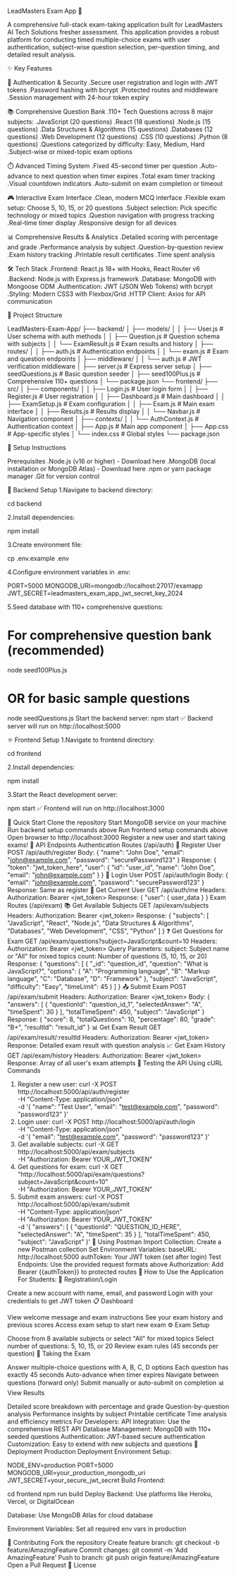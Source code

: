 LeadMasters Exam App 🎯

A comprehensive full-stack exam-taking application built for LeadMasters AI Tech Solutions fresher assessment. This application provides a robust platform for conducting timed multiple-choice exams with user authentication, subject-wise question selection, per-question timing, and detailed result analysis.

✨ Key Features

🔐 Authentication & Security
.Secure user registration and login with JWT tokens
.Password hashing with bcrypt
.Protected routes and middleware
.Session management with 24-hour token expiry

📚 Comprehensive Question Bank
.110+ Tech Questions across 8 major subjects:
.JavaScript (20 questions)
.React (18 questions)
.Node.js (15 questions)
.Data Structures & Algorithms (15 questions)
.Databases (12 questions)
.Web Development (12 questions)
.CSS (10 questions)
.Python (8 questions)
.Questions categorized by difficulty: Easy, Medium, Hard
.Subject-wise or mixed-topic exam options

⏱️ Advanced Timing System
.Fixed 45-second timer per question
.Auto-advance to next question when timer expires
.Total exam timer tracking
.Visual countdown indicators
.Auto-submit on exam completion or timeout

🎮 Interactive Exam Interface
.Clean, modern MCQ interface
.Flexible exam setup: Choose 5, 10, 15, or 20 questions
.Subject selection: Pick specific technology or mixed topics
.Question navigation with progress tracking
.Real-time timer display
.Responsive design for all devices

📊 Comprehensive Results & Analytics
.Detailed scoring with percentage and grade
.Performance analysis by subject
.Question-by-question review
.Exam history tracking
.Printable result certificates
.Time spent analysis

🛠️ Tech Stack
.Frontend: React.js 18+ with Hooks, React Router v6
.Backend: Node.js with Express.js framework
.Database: MongoDB with Mongoose ODM
.Authentication: JWT (JSON Web Tokens) with bcrypt
.Styling: Modern CSS3 with Flexbox/Grid
.HTTP Client: Axios for API communication

📁 Project Structure

LeadMasters-Exam-App/
├── backend/
│   ├── models/
│   │   ├── User.js              # User schema with auth methods
│   │   ├── Question.js          # Question schema with subjects
│   │   └── ExamResult.js        # Exam results and history
│   ├── routes/
│   │   ├── auth.js              # Authentication endpoints
│   │   └── exam.js              # Exam and question endpoints
│   ├── middleware/
│   │   └── auth.js              # JWT verification middleware
│   ├── server.js                # Express server setup
│   ├── seedQuestions.js         # Basic question seeder
│   ├── seed100Plus.js           # Comprehensive 110+ questions
│   └── package.json
└── frontend/
    ├── src/
    │   ├── components/
    │   │   ├── Login.js         # User login form
    │   │   ├── Register.js      # User registration
    │   │   ├── Dashboard.js     # Main dashboard
    │   │   ├── ExamSetup.js     # Exam configuration
    │   │   ├── Exam.js          # Main exam interface
    │   │   ├── Results.js       # Results display
    │   │   └── Navbar.js        # Navigation component
    │   ├── contexts/
    │   │   └── AuthContext.js   # Authentication context
    │   ├── App.js               # Main app component
    │   ├── App.css              # App-specific styles
    │   └── index.css            # Global styles
    └── package.json

🚀 Setup Instructions

Prerequisites
.Node.js (v16 or higher) - Download here
.MongoDB (local installation or MongoDB Atlas) - Download here
.npm or yarn package manager
.Git for version control

🔧 Backend Setup
1.Navigate to backend directory:

cd backend

2.Install dependencies:

npm install

3.Create environment file:

cp .env.example .env

4.Configure environment variables in .env:

PORT=5000
MONGODB_URI=mongodb://localhost:27017/examapp
JWT_SECRET=leadmasters_exam_app_jwt_secret_key_2024

5.Seed database with 110+ comprehensive questions:

# For comprehensive question bank (recommended)
node seed100Plus.js

# OR for basic sample questions
node seedQuestions.js
Start the backend server:
npm start
✅ Backend server will run on http://localhost:5000

⚛️ Frontend Setup
1.Navigate to frontend directory:

cd frontend

2.Install dependencies:

npm install

3.Start the React development server:

npm start
✅ Frontend will run on http://localhost:3000

🎯 Quick Start
Clone the repository
Start MongoDB service on your machine
Run backend setup commands above
Run frontend setup commands above
Open browser to http://localhost:3000
Register a new user and start taking exams!
📡 API Endpoints
Authentication Routes (/api/auth)
📝 Register User
POST /api/auth/register
Body:
{
  "name": "John Doe",
  "email": "john@example.com",
  "password": "securePassword123"
}
Response:
{
  "token": "jwt_token_here",
  "user": {
    "id": "user_id",
    "name": "John Doe",
    "email": "john@example.com"
  }
}
🔐 Login User
POST /api/auth/login
Body:
{
  "email": "john@example.com",
  "password": "securePassword123"
}
Response: Same as register
👤 Get Current User
GET /api/auth/me
Headers: Authorization: Bearer <jwt_token>
Response: { "user": { user_data } }
Exam Routes (/api/exam)
📚 Get Available Subjects
GET /api/exam/subjects
Headers: Authorization: Bearer <jwt_token>
Response:
{
  "subjects": [
    "JavaScript", "React", "Node.js", "Data Structures & Algorithms",
    "Databases", "Web Development", "CSS", "Python"
  ]
}
❓ Get Questions for Exam
GET /api/exam/questions?subject=JavaScript&count=10
Headers: Authorization: Bearer <jwt_token>
Query Parameters:
subject: Subject name or "All" for mixed topics
count: Number of questions (5, 10, 15, or 20)
Response:
{
  "questions": [
    {
      "_id": "question_id",
      "question": "What is JavaScript?",
      "options": {
        "A": "Programming language",
        "B": "Markup language",
        "C": "Database",
        "D": "Framework"
      },
      "subject": "JavaScript",
      "difficulty": "Easy",
      "timeLimit": 45
    }
  ]
}
📤 Submit Exam
POST /api/exam/submit
Headers: Authorization: Bearer <jwt_token>
Body:
{
  "answers": [
    {
      "questionId": "question_id_1",
      "selectedAnswer": "A",
      "timeSpent": 30
    }
  ],
  "totalTimeSpent": 450,
  "subject": "JavaScript"
}
Response:
{
  "score": 8,
  "totalQuestions": 10,
  "percentage": 80,
  "grade": "B+",
  "resultId": "result_id"
}
📊 Get Exam Result
GET /api/exam/result/:resultId
Headers: Authorization: Bearer <jwt_token>
Response: Detailed exam result with question analysis
📈 Get Exam History
GET /api/exam/history
Headers: Authorization: Bearer <jwt_token>
Response: Array of all user's exam attempts
🧪 Testing the API
Using cURL Commands
1. Register a new user:
curl -X POST http://localhost:5000/api/auth/register \
  -H "Content-Type: application/json" \
  -d '{
    "name": "Test User",
    "email": "test@example.com",
    "password": "password123"
  }'
2. Login user:
curl -X POST http://localhost:5000/api/auth/login \
  -H "Content-Type: application/json" \
  -d '{
    "email": "test@example.com",
    "password": "password123"
  }'
3. Get available subjects:
curl -X GET http://localhost:5000/api/exam/subjects \
  -H "Authorization: Bearer YOUR_JWT_TOKEN"
4. Get questions for exam:
curl -X GET "http://localhost:5000/api/exam/questions?subject=JavaScript&count=10" \
  -H "Authorization: Bearer YOUR_JWT_TOKEN"
5. Submit exam answers:
curl -X POST http://localhost:5000/api/exam/submit \
  -H "Content-Type: application/json" \
  -H "Authorization: Bearer YOUR_JWT_TOKEN" \
  -d '{
    "answers": [
      {
        "questionId": "QUESTION_ID_HERE",
        "selectedAnswer": "A",
        "timeSpent": 35
      }
    ],
    "totalTimeSpent": 450,
    "subject": "JavaScript"
  }'
📮 Using Postman
Import Collection: Create a new Postman collection
Set Environment Variables:
baseURL: http://localhost:5000
authToken: Your JWT token (set after login)
Test Endpoints: Use the provided request formats above
Authorization: Add Bearer {{authToken}} to protected routes
🎯 How to Use the Application
For Students:
🔐 Registration/Login

Create a new account with name, email, and password
Login with your credentials to get JWT token
📋 Dashboard

View welcome message and exam instructions
See your exam history and previous scores
Access exam setup to start new exam
⚙️ Exam Setup

Choose from 8 available subjects or select "All" for mixed topics
Select number of questions: 5, 10, 15, or 20
Review exam rules (45 seconds per question)
📝 Taking the Exam

Answer multiple-choice questions with A, B, C, D options
Each question has exactly 45 seconds
Auto-advance when timer expires
Navigate between questions (forward only)
Submit manually or auto-submit on completion
📊 View Results

Detailed score breakdown with percentage and grade
Question-by-question analysis
Performance insights by subject
Printable certificate
Time analysis and efficiency metrics
For Developers:
API Integration: Use the comprehensive REST API
Database Management: MongoDB with 110+ seeded questions
Authentication: JWT-based secure authentication
Customization: Easy to extend with new subjects and questions
🚀 Deployment
Production Deployment
Environment Setup:

NODE_ENV=production
PORT=5000
MONGODB_URI=your_production_mongodb_uri
JWT_SECRET=your_secure_jwt_secret
Build Frontend:

cd frontend
npm run build
Deploy Backend: Use platforms like Heroku, Vercel, or DigitalOcean

Database: Use MongoDB Atlas for cloud database

Environment Variables: Set all required env vars in production

🤝 Contributing
Fork the repository
Create feature branch: git checkout -b feature/AmazingFeature
Commit changes: git commit -m 'Add AmazingFeature'
Push to branch: git push origin feature/AmazingFeature
Open a Pull Request
📄 License

